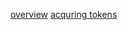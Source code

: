 [overview](https://github.com/azuread/microsoft-authentication-library-for-dotnet/wiki/Client-Applications)
[acquring tokens](https://github.com/azuread/microsoft-authentication-library-for-dotnet/wiki/Acquiring-Tokens)